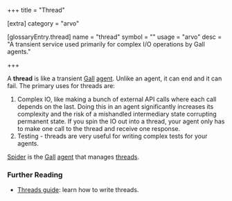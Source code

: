 +++
title = "Thread"

[extra]
category = "arvo"

[glossaryEntry.thread]
name = "thread"
symbol = ""
usage = "arvo"
desc = "A transient service used primarily for complex I/O operations by Gall agents."

+++

A **thread** is like a transient [Gall](/glossary/gall)
[agent](/glossary/agent). Unlike an agent, it can end and it can fail.
The primary uses for threads are:

1. Complex IO, like making a bunch of external API calls where each call depends
   on the last. Doing this in an agent significantly increases its complexity
   and the risk of a mishandled intermediary state corrupting permanent state.
   If you spin the IO out into a thread, your agent only has to make one call to
   the thread and receive one response.
2. Testing - threads are very useful for writing complex tests for your agents.

[Spider](/glossary/spider) is the [Gall](/glossary/gall)
[agent](/glossary/agent) that manages
[threads](/glossary/thread).

### Further Reading

- [Threads guide](/userspace/threads/tutorials/basics/fundamentals): learn how to write
  threads.

